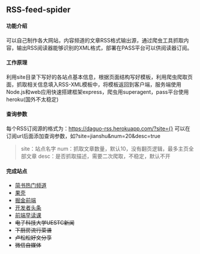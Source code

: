 ## RSS-feed-spider

#### 功能介绍
可以自己制作各大网站，内容频道的文章RSS格式输出源，通过爬虫工具抓取内容，输出RSS阅读器能够识别的XML格式，部署在PASS平台可以供阅读器订阅。

#### 工作原理
利用site目录下写好的各站点基本信息，根据页面结构写好模板，利用爬虫爬取页面，抓取相关信息填入RSS-XML模板中，将模板返回到客户端，服务端使用Node.js和web应用快速搭建框架express，爬虫用superagent，pass平台使用heroku(国外不太稳定)

#### 查询参数
每个RSS订阅源的格式为：https://daguo-rss.herokuapp.com/?site={}
可以在订阅url后面添加查询参数，如?site=jianshu&num=20&desc=true

> site：站点名字
 num：抓取文章数量，默认10，没有翻页逻辑，最多主页全部文章
 desc：是否抓取描述，需要二次爬取，不稳定，默认不开

#### 完成站点
- [简书热门频道](https://daguo-rss.herokuapp.com/?site=jianshu)
- [果壳](https://daguo-rss.herokuapp.com/?site=guoke)
- [掘金前端](https://daguo-rss.herokuapp.com/?site=juejin)
- [开发者头条](https://daguo-rss.herokuapp.com/?site=toutiao)
- [前端早读课](https://daguo-rss.herokuapp.com/?site=zaoduke)
- ~~电子科技大学UESTC新闻~~
- ~~下厨房流行菜谱~~
- ~~卢松松好文分享~~
- ~~微信自媒体~~

